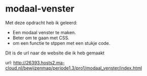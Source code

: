 # modaal-venster

Met deze opdracht heb ik geleerd:
* Een modaal venster te maken.
* Beter om te gaan met CSS.
* om een functie te stppen met een stukje code.

Dit is de url naar de website die ik heb gemaakt

url: http://26393.hosts2.ma-cloud.nl/bewijzenmap/periode1.3/pro1/modaal_venster/index.html
